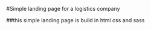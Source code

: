 #Simple landing page for a logistics company

##this simple landing page is build in html css and sass